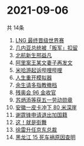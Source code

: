 # 2021-09-06
  共 14条

  <!-- BEGIN -->
  <!-- 最后更新时间:Mon Sep 06 2021 14:10:06 GMT+0000 (Coordinated Universal Time) -->
  1. [LNG 最终晋级世界赛](https://www.zhihu.com/search?q=lng)
1. [几内亚总统被「叛军」扣留](https://www.zhihu.com/search?q=几内亚)
1. [北航新生邢益凡](https://www.zhihu.com/search?q=邢益凡)
1. [阿里案王某文妻子再发文](https://www.zhihu.com/search?q=王某文妻子)
1. [米哈游起诉哔哩哔哩](https://www.zhihu.com/search?q=哔哩哔哩)
1. [人生重开模拟器](https://www.zhihu.com/search?q=人生重开模拟器)
1. [余生请多指教撤档](https://www.zhihu.com/search?q=余生请多指教)
1. [残奥会 96 金收官](https://www.zhihu.com/search?q=东京残奥会)
1. [苏炳添等获五一劳动勋章](https://www.zhihu.com/search?q=五一劳动勋章)
1. [安徽一皮卡冲下 80 米深崖](https://www.zhihu.com/search?q=安徽太湖)
1. [谢霆锋申请退出加国籍](https://www.zhihu.com/search?q=谢霆锋)
1. [这！就是街舞](https://www.zhihu.com/search?q=这就是街舞)
1. [徐雷升任京东总裁](https://www.zhihu.com/search?q=京东)
1. [黑龙江 15 死车祸原因查明](https://www.zhihu.com/search?q=黑龙江车祸)
  <!-- END -->
  